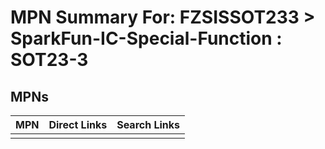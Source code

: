 



# MPN Summary For: FZSISSOT233 > SparkFun-IC-Special-Function : SOT23-3

## MPNs
  

|MPN|Direct Links|Search Links|
| :--- | :--- | :--- |
||||
